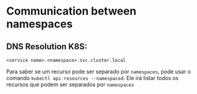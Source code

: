 # Communication between namespaces

## DNS Resolution K8S:
`<service name>.<namespace>.svc.cluster.local`

Para saber se um recurso pode ser separado por `namespaces`, pode usar o comando `kubectl api-resources --namespaced`.
Ele irá listar todos os recursos que podem ser separados por `namespaces`